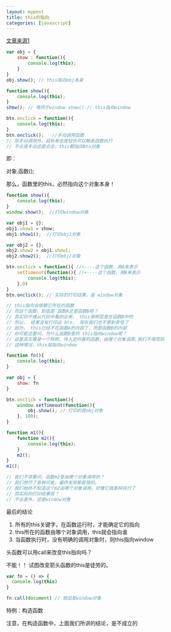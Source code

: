 ```yaml
---
layout: mypost
title: this的指向
categories: [javascript]
---
```


[文章来源1](https://zhuanlan.zhihu.com/p/113105779)


```js
var obj = {
    show : function(){
        console.log(this);
    }
}
obj.show(); // this指向obj本身
```

```js
function show(){
    console.log(this);
}
show(); // 等同于window.show() // this指向window
```

```js
btn.onclick = function(){
    console.log(this);
}
btn.onclick();   //手动调用函数
// 除手动调用外，鼠标单击按钮也可以触发函数执行
// 不论是手动还是点击，this都指向btn对象
```

即：

对象.函数();

那么，函数里的this，必然指向这个对象本身！

```js
function show(){
    console.log(this);
}
window.show();  //打印window对象

var obj1 = {};
obj1.show1 = show;
obj1.show1();  //打印obj1对象

var obj2 = {};
obj2.show2 = obj1.show1;
obj2.show2();  //打印obj2对象
```

```js
btn.onclick = function(){ //<----这个函数，用A来表示
    setTimeout(function(){ //<----这个函数，用B来表示
        console.log(this);
    },0)
}
btn.onclick(); // 实际的打印结果，是 window对象

// this指向会依赖它所在的函数
// 而这个函数，到底是 函数A还是函数B呢？
// 其实你不难从代码中看的出来， this很明显是在函数B中的
// 所以， 结果没有打印出 btn， 现在我们也不感到奇怪了
// 因为， this已经不在函数A的内部了，而是函数B的内部
// 你可能还要问，为什么函数B里的 this指向window呢？
// 这里其实算是一个特例，传入定时器的函数，由哪个对象调用,我们不得而知
// 这种情况，this就指向window
```

```js
function fn(){
    console.log(this);
}

var obj = {
    show: fn
}

btn.onclick = function(){
    window.setTimeout(function(){
        obj.show(); // 打印的是obj对象
    }, 100);
}
```

```js
function m1(){
    function m2(){
        console.log(this);
    }
    m2();
}
m1();

// 我们不禁要问，函数m2是由哪个对象调用的？
// 我们想尽了各种可能，最终发现都是错的。
// 我们始终不知道这个m2由哪个对象调用，好像它就那样执行了
// 而实际的打印结果呢？
// 不出意外，还是window对象
```

最后的结论

1. 所有的this关键字，在函数运行时，才能确定它的指向
2. this所在的函数由哪个对象调用，this就会指向谁
3. 当函数执行时，没有明确的调用对象时，则this指向window


头函数可以用call来改变this指向吗？

不能！！ 试图改变箭头函数的this是徒劳的。
```js
var fn = () => {
  console.log(this)
}

fn.call(document) // 依旧是window对象
```

特例：构造函数

注意，在构造函数中，上面我们所讲的结论，是不成立的

